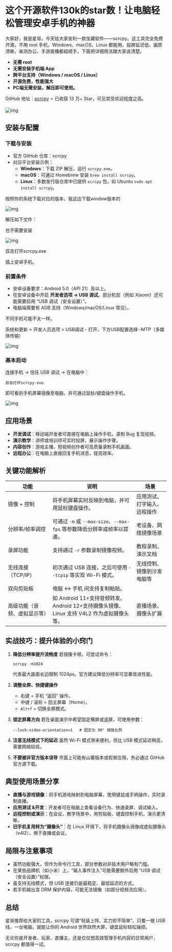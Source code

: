 # 这个开源软件130k的star数！让电脑轻松管理安卓手机的神器



大家好，我是星哥。今天给大家安利一款宝藏软件——scrcpy。这工具完全免费开源，不用 root 手机，Windows、macOS、Linux 都能用，投屏延迟低、画质清晰，亲测办公、手游直播都超顺手，下面把详细用法跟大家说清楚。

- **无需 root**
- **无需安装手机端 App**
- **跨平台支持（Windows / macOS / Linux）**
- **开源免费，性能强大**
- **PC端无需安装，解压即可使用。**

GitHub 地址：[scrcpy](https://github.com/Genymobile/scrcpy) ⭐ 已收获 13 万+ Star，可见其受欢迎程度之高。

![img](https://imgoss.xgss.net/picgo-tx2025/QQ_1760943421076.png?tx)

## 安装与配置

### 下载与安装

- 官方 GitHub 仓库：scrcpy    
- 对应平台安装示例：
  - **Windows**：下载 ZIP 解压，运行 `scrcpy.exe`。
  - **macOS**：可通过 Homebrew 安装 `brew install scrcpy`。 
  - **Linux**：多数发行版仓库中已提供 `scrcpy` 包，如 Ubuntu `sudo apt install scrcpy`。



按照你的系统下载对应的版本，我这边下载window版本的

![img](https://imgoss.xgss.net/picgo-tx2025/QQ_1760942427895.png?tx)

解压如下文件：

也不需要安装

![img](https://imgoss.xgss.net/picgo-tx2025/QQ_1760942518244.png?tx)

双击打开scrcpy.exe

插上安卓手机。

### 前置条件

- 安卓设备要求：Android 5.0（API 21）及以上。 
- 在安卓设备中开启 **开发者选项 → USB 调试**。部分机型（例如 Xiaomi）还可能需要启用 “USB 调试（安全设置）”。 
- 电脑端需要有 ADB 支持（Windows/macOS/Linux 常见）。

不同手机可能不太一样。

系统和更新 > 开发人员选项 > USB调试 - 打开，下方USB配置选择 -MTP（多媒体传输）

![img](https://imgoss.xgss.net/picgo-tx2025/QQ_1760942760385.png?tx)

### 基本启动

连接手机 → 信任 USB 调试 → 在电脑中：

```
双击打开scrcpy.exe
```

即可看到手机屏幕镜像至电脑，并可通过鼠标/键盘操作手机。

![img](https://imgoss.xgss.net/picgo-tx2025/QQ_1760942671120.png?tx)

## 应用场景

- **开发调试**：移动端开发者可直接在电脑上操作手机，录制 Bug 复现视频。
- **演示教学**：讲师或培训师可实时投屏，展示操作步骤。
- **内容创作**：游戏主播、短视频创作者可高质量录制手机画面。
- **远程办公**：在电脑上直接回复手机消息，提高效率。



## 关键功能解析

| 功能                         | 说明                                                         | 场景                         |
| ---------------------------- | ------------------------------------------------------------ | ---------------------------- |
| 镜像 + 控制                  | 将手机屏幕实时反映到电脑，并可用鼠标键盘操作。               | 应用测试、打字输入、远程操作 |
| 分辨率/帧率调控              | 可通过 `-m` 或 `--max-size`、`--max-fps` 等参数降低分辨率或帧率以提速。 | 老设备、网络镜像场景         |
| 录屏功能                     | 支持通过 `-r` 参数录制镜像视频。                             | 教程录制、演示文档           |
| 无线连接（TCP/IP）           | 初次通过 USB 连接，之后可使用 `--tcpip` 等实现 Wi-Fi 模式。  | 无线控制、镜像到沙发电脑等   |
| 双向剪贴板                   | 电脑 ↔ 手机 间支持复制粘贴。                                 |                              |
| 高级功能（音频、虚拟显示等） | 如 Android 11+支持音频转发、Android 12+支持摄像头镜像、Linux 支持 V4L2 作为虚拟摄像头等。 | 直播场景、摄像头扩展         |



## 实战技巧：提升体验的小窍门

1. **降低分辨率提升流畅度**
    若镜像卡顿，可尝试命令：

   ```
   scrcpy -m1024
   ```

   代表最大画面长边限制 1024px。官方建议降低分辨率可显著改进性能。 

2. **调整全屏、快捷键操作**

   - 右键 = 手机 “返回” 操作。 
   - 中键 / 滚轮 = 回主屏幕（Home）。 
   - `Alt+f` = 切换全屏模式。 

3. **锁定屏幕方向**
    若在桌面演示中希望固定横屏或竖屏，可使用参数：

   ```
   --lock-video-orientation=1   # 固定为 90° 缩放比例
   ```

4. **注意无线模式下的延迟**
    虽然 Wi-Fi 模式带来便利，但比 USB 模式延迟稍高，需要网络较佳。 

5. **不要被非官方版本误导**
    市面上可能有山寨版本或假冒应用，务必通过 GitHub 官方源下载。 



## 典型使用场景分享

- **直播与游戏镜像**：将手机游戏映射到电脑屏幕，使用键鼠或手柄操作，实时录制直播。
- **应用测试 &开发**：开发者可在电脑上查看设备行为、快速录屏、调试输入。
- **远程控制或演示**：在会议、教学场景中，用剪贴板、键盘控制手机，演示更清晰。
- **旧手机复用转为“摄像头”**：在 Linux 环境下，将手机摄像头镜像成虚拟摄像头（v4l2），用于直播或会议。



## 局限与注意事项

- 虽然功能强大，但作为命令行工具，部分参数对非技术用户略有门槛。
- 在某些品牌机（如小米）上，“输入事件注入”可能需要额外启用 “USB 调试（安全设置）”权限。
- 虽支持无线模式，但 USB 连接仍是最稳定、最低延迟的方式。
- 若手机输出含 DRM 保护内容，可能无法镜像（如部分视频流应用）。 



## 总结

星哥推荐给大家的工具，scrcpy 可谓“轻装上阵、实力却不简单”。只要一根 USB 线、一台电脑，就能让你的 Android 世界跃然大屏，键盘鼠标轻松操控。

无论你是开发者、玩家、直播主，还是仅仅想高效管理手机内容的日常用户，scrcpy 都值得一试。